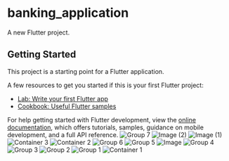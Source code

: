 # banking_application

A new Flutter project.

## Getting Started

This project is a starting point for a Flutter application.

A few resources to get you started if this is your first Flutter project:

- [Lab: Write your first Flutter app](https://docs.flutter.dev/get-started/codelab)
- [Cookbook: Useful Flutter samples](https://docs.flutter.dev/cookbook)

For help getting started with Flutter development, view the
[online documentation](https://docs.flutter.dev/), which offers tutorials,
samples, guidance on mobile development, and a full API reference.
![Group 7](https://user-images.githubusercontent.com/86778182/205580228-26085614-3d1f-4bdf-af99-2120a176b26f.png)
![Image (2)](https://user-images.githubusercontent.com/86778182/205580268-5b2f35a8-8bea-41eb-9147-fe52e2689558.png)
![Image (1)](https://user-images.githubusercontent.com/86778182/205580270-6c007e62-e198-49bd-bb14-90202ef8d368.png)
![Container 3](https://user-images.githubusercontent.com/86778182/205580272-a7ca162c-d9f7-4e12-baf2-763a55e4f2e4.png)
![Container 2](https://user-images.githubusercontent.com/86778182/205580275-e52dcca6-9544-4704-be7e-ae5dfc622bd4.png)
![Group 6](https://user-images.githubusercontent.com/86778182/205580279-49b20606-abe7-43f1-bd69-5cfe5d340378.png)
![Group 5](https://user-images.githubusercontent.com/86778182/205580280-6b2dd73c-569c-47b3-88f6-2d801a0219f4.png)
![Image](https://user-images.githubusercontent.com/86778182/205580282-50835512-6329-4cf9-a5c1-27ea67d57830.png)
![Group 4](https://user-images.githubusercontent.com/86778182/205580284-74f7dca0-98ed-404f-9c29-a1adea66f9d5.png)
![Group 3](https://user-images.githubusercontent.com/86778182/205580286-c30d4b9f-72dd-4e9f-bc57-ea5773dfd9ca.png)
![Group 2](https://user-images.githubusercontent.com/86778182/205580289-9e5f4f69-7430-4be0-9ae9-a2484c64d891.png)
![Group 1](https://user-images.githubusercontent.com/86778182/205580292-297c402e-7ba2-482d-91b8-e11ce97572ff.png)
![Container 1](https://user-images.githubusercontent.com/86778182/205580294-6927cf17-9d1b-48de-bd19-92382beb0c86.png)
